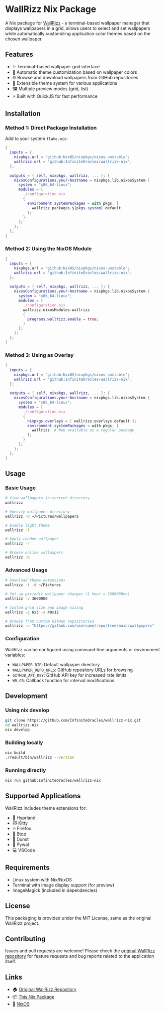 # WallRizz Nix Package

A Nix package for [WallRizz](https://github.com/5hubham5ingh/WallRizz) - a terminal-based wallpaper manager that displays wallpapers in a grid, allows users to select and set wallpapers while automatically customizing application color themes based on the chosen wallpaper.

## Features

- ✨ Terminal-based wallpaper grid interface
- 🎨 Automatic theme customization based on wallpaper colors
- 🌐 Browse and download wallpapers from GitHub repositories
- 🔧 Extensible theme system for various applications
- 🖼️ Multiple preview modes (grid, list)
- ⚡ Built with QuickJS for fast performance

## Installation

### Method 1: Direct Package Installation

Add to your system `flake.nix`:

```nix
{
  inputs = {
    nixpkgs.url = "github:NixOS/nixpkgs/nixos-unstable";
    wallrizz.url = "github:InfiniteOracles/wallrizz-nix";
  };
  
  outputs = { self, nixpkgs, wallrizz, ... }: {
    nixosConfigurations.your-hostname = nixpkgs.lib.nixosSystem {
      system = "x86_64-linux";
      modules = [
        ./configuration.nix
        {
          environment.systemPackages = with pkgs; [
            wallrizz.packages.${pkgs.system}.default
          ];
        }
      ];
    };
  };
}
```

### Method 2: Using the NixOS Module

```nix
{
  inputs = {
    nixpkgs.url = "github:NixOS/nixpkgs/nixos-unstable";
    wallrizz.url = "github:InfiniteOracles/wallrizz-nix";
  };
  
  outputs = { self, nixpkgs, wallrizz, ... }: {
    nixosConfigurations.your-hostname = nixpkgs.lib.nixosSystem {
      system = "x86_64-linux";
      modules = [
        ./configuration.nix
        wallrizz.nixosModules.wallrizz
        {
          programs.wallrizz.enable = true;
        }
      ];
    };
  };
}
```

### Method 3: Using as Overlay

```nix
{
  inputs = {
    nixpkgs.url = "github:NixOS/nixpkgs/nixos-unstable";
    wallrizz.url = "github:InfiniteOracles/wallrizz-nix";
  };
  
  outputs = { self, nixpkgs, wallrizz, ... }: {
    nixosConfigurations.your-hostname = nixpkgs.lib.nixosSystem {
      system = "x86_64-linux";
      modules = [
        ./configuration.nix
        {
          nixpkgs.overlays = [ wallrizz.overlays.default ];
          environment.systemPackages = with pkgs; [
            wallrizz  # Now available as a regular package
          ];
        }
      ];
    };
  };
}
```

## Usage

### Basic Usage

```bash
# View wallpapers in current directory
wallrizz

# Specify wallpaper directory
wallrizz -d ~/Pictures/wallpapers

# Enable light theme
wallrizz -l

# Apply random wallpaper
wallrizz -r

# Browse online wallpapers
wallrizz -b
```

### Advanced Usage

```bash
# Download theme extensions
wallrizz -t -d ~/Pictures

# Set up periodic wallpaper changes (1 hour = 3600000ms)
wallrizz -v 3600000

# Custom grid size and image sizing
wallrizz -g 6x3 -s 40x12

# Browse from custom GitHub repositories
wallrizz -u "https://github.com/username/repo/tree/main/wallpapers"
```

### Configuration

WallRizz can be configured using command-line arguments or environment variables:

- `WALLPAPER_DIR`: Default wallpaper directory
- `WALLPAPER_REPO_URLS`: GitHub repository URLs for browsing
- `GITHUB_API_KEY`: GitHub API key for increased rate limits
- `WR_CB`: Callback function for interval modifications

## Development

### Using nix develop

```bash
git clone https://github.com/InfiniteOracles/wallrizz-nix.git
cd wallrizz-nix
nix develop
```

### Building locally

```bash
nix build
./result/bin/wallrizz --version
```

### Running directly

```bash
nix run github:InfiniteOracles/wallrizz-nix
```

## Supported Applications

WallRizz includes theme extensions for:

- 🦎 Hyprland
- 🐱 Kitty
- 🔥 Firefox
- 🦇 Btop
- 🔔 Dunst
- 🎨 Pywal
- 💻 VSCode

## Requirements

- Linux system with Nix/NixOS
- Terminal with image display support (for preview)
- ImageMagick (included in dependencies)

## License

This packaging is provided under the MIT License, same as the original WallRizz project.

## Contributing

Issues and pull requests are welcome! Please check the [original WallRizz repository](https://github.com/5hubham5ingh/WallRizz) for feature requests and bug reports related to the application itself.

## Links

- 🏠 [Original WallRizz Repository](https://github.com/5hubham5ingh/WallRizz)
- 📦 [This Nix Package](https://github.com/InfiniteOracles/wallrizz-nix)
- 🐧 [NixOS](https://nixos.org/)